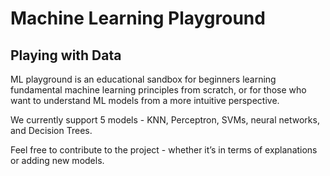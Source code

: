 # Machine Learning Playground
## Playing with Data

ML playground is an educational sandbox for beginners learning fundamental machine learning principles from scratch, or for those who want to understand ML models from a more intuitive perspective.

We currently support 5 models - KNN, Perceptron, SVMs, neural networks, and Decision Trees. 

Feel free to contribute to the project - whether it’s in terms of explanations or adding new models. 
